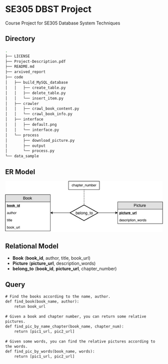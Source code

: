 # SE305 DBST Project
Course Project for SE305 Database System Techniques

## Directory
```bash
.
├── LICENSE
├── Project-Description.pdf
├── README.md
├── arxived_report
├── code
│   ├── build_MySQL_database
│   │   ├── create_table.py
│   │   ├── delete_table.py
│   │   └── insert_item.py
│   ├── crawler
│   │   ├── crawl_book_content.py
│   │   └── crawl_book_info.py
│   ├── interface
│   │   ├── default.png
│   │   └── interface.py
│   └── process
│       ├── download_picture.py
│       ├── output
│       └── process.py
└── data_sample
```

## ER Model
![](ER.jpg)

## Relational Model
- **Book** (**book\_id**, author, title, book\_url)
- **Picture** (**picture\_url**, description\_words)
- **belong\_to** (**book\_id**, **picture\_url**, chapter\_number)

## Query

```
# Find the books according to the name, author.
def find_book(book_name, author):
	retun book_url

# Given a book and chapter number, you can return some relative pictures.
def find_pic_by_name_chapter(book_name, chapter_num):
	return [pic1_url, pic2_url]

# Given some words, you can find the relative pictures according to the words.
def find_pic_by_words(book_name, words):
	return [pic1_url, pic2_url]
```



